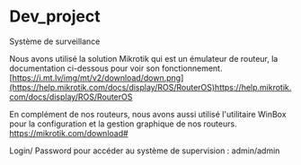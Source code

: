 # Dev_project
Système de surveillance

Nous avons utilisé la solution Mikrotik qui est un émulateur de routeur, la documentation ci-dessous pour voir son fonctionnement.
[https://i.mt.lv/img/mt/v2/download/down.png](https://help.mikrotik.com/docs/display/ROS/RouterOS)https://help.mikrotik.com/docs/display/ROS/RouterOS

En complément de nos routeurs, nous avons aussi utilisé l'utilitaire WinBox pour la configuration et la gestion graphique de nos routeurs.
https://mikrotik.com/download#

Login/ Password pour accéder au système de supervision :
admin/admin


